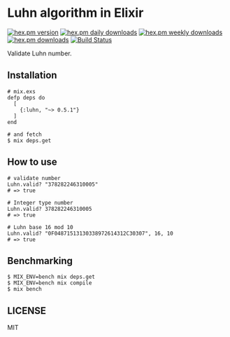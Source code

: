 # Luhn algorithm in Elixir

[![hex.pm version](https://img.shields.io/hexpm/v/luhnatex.svg)](https://hex.pm/packages/luhnatex)
[![hex.pm daily downloads](https://img.shields.io/hexpm/dd/luhnatex.svg)](https://hex.pm/packages/luhnatex)
[![hex.pm weekly downloads](https://img.shields.io/hexpm/dw/luhnatex.svg)](https://hex.pm/packages/luhnatex) 
[![hex.pm downloads](https://img.shields.io/hexpm/dt/luhnatex.svg)](https://hex.pm/packages/luhnatex)
[![Build Status](https://travis-ci.org/my-flow/luhnatex.svg?branch=master)](https://travis-ci.org/my-flow/luhnatex)

Validate Luhn number.

## Installation

```
# mix.exs
defp deps do
  [
    {:luhn, "~> 0.5.1"}
  ]
end

# and fetch
$ mix deps.get
```

## How to use

```
# validate number
Luhn.valid? "378282246310005"
# => true

# Integer type number
Luhn.valid? 378282246310005
# => true

# Luhn base 16 mod 10
Luhn.valid? "0F04871513130338972614312C30307", 16, 10
# => true
```

## Benchmarking

```
$ MIX_ENV=bench mix deps.get
$ MIX_ENV=bench mix compile
$ mix bench
```

## LICENSE

MIT
